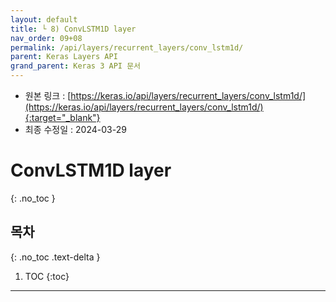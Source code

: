 ```yaml
---
layout: default
title: └ 8) ConvLSTM1D layer
nav_order: 09+08
permalink: /api/layers/recurrent_layers/conv_lstm1d/
parent: Keras Layers API
grand_parent: Keras 3 API 문서
---
```


* 원본 링크 : [https://keras.io/api/layers/recurrent_layers/conv_lstm1d/](https://keras.io/api/layers/recurrent_layers/conv_lstm1d/){:target="_blank"}
* 최종 수정일 : 2024-03-29

# ConvLSTM1D layer
{: .no_toc }

## 목차
{: .no_toc .text-delta }

1. TOC
{:toc}

---
